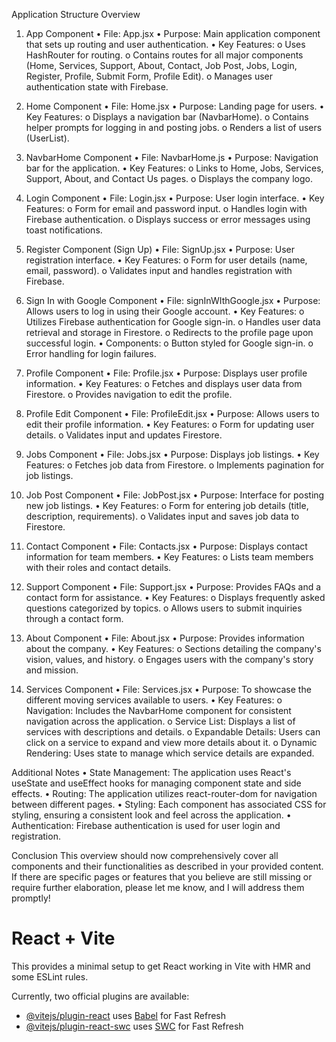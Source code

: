 Application Structure Overview
1. App Component
•	File: App.jsx
•	Purpose: Main application component that sets up routing and user authentication.
•	Key Features: 
o	Uses HashRouter for routing.
o	Contains routes for all major components (Home, Services, Support, About, Contact, Job Post, Jobs, Login, Register, Profile, Submit Form, Profile Edit).
o	Manages user authentication state with Firebase.
2. Home Component
•	File: Home.jsx
•	Purpose: Landing page for users.
•	Key Features: 
o	Displays a navigation bar (NavbarHome).
o	Contains helper prompts for logging in and posting jobs.
o	Renders a list of users (UserList).
3. NavbarHome Component
•	File: NavbarHome.js
•	Purpose: Navigation bar for the application.
•	Key Features: 
o	Links to Home, Jobs, Services, Support, About, and Contact Us pages.
o	Displays the company logo.

4. Login Component
•	File: Login.jsx
•	Purpose: User login interface.
•	Key Features: 
o	Form for email and password input.
o	Handles login with Firebase authentication.
o	Displays success or error messages using toast notifications.
5. Register Component (Sign Up)
•	File: SignUp.jsx
•	Purpose: User registration interface.
•	Key Features: 
o	Form for user details (name, email, password).
o	Validates input and handles registration with Firebase.
6. Sign In with Google Component
•	File: signInWIthGoogle.jsx
•	Purpose: Allows users to log in using their Google account.
•	Key Features: 
o	Utilizes Firebase authentication for Google sign-in.
o	Handles user data retrieval and storage in Firestore.
o	Redirects to the profile page upon successful login.
•	Components: 
o	Button styled for Google sign-in.
o	Error handling for login failures.

7. Profile Component
•	File: Profile.jsx
•	Purpose: Displays user profile information.
•	Key Features: 
o	Fetches and displays user data from Firestore.
o	Provides navigation to edit the profile.
8. Profile Edit Component
•	File: ProfileEdit.jsx
•	Purpose: Allows users to edit their profile information.
•	Key Features: 
o	Form for updating user details.
o	Validates input and updates Firestore.
9. Jobs Component
•	File: Jobs.jsx
•	Purpose: Displays job listings.
•	Key Features: 
o	Fetches job data from Firestore.
o	Implements pagination for job listings.
10. Job Post Component
•	File: JobPost.jsx
•	Purpose: Interface for posting new job listings.
•	Key Features: 
o	Form for entering job details (title, description, requirements).
o	Validates input and saves job data to Firestore.
11. Contact Component
•	File: Contacts.jsx
•	Purpose: Displays contact information for team members.
•	Key Features: 
o	Lists team members with their roles and contact details.
12. Support Component
•	File: Support.jsx
•	Purpose: Provides FAQs and a contact form for assistance.
•	Key Features: 
o	Displays frequently asked questions categorized by topics.
o	Allows users to submit inquiries through a contact form.
13. About Component
•	File: About.jsx
•	Purpose: Provides information about the company.
•	Key Features: 
o	Sections detailing the company's vision, values, and history.
o	Engages users with the company's story and mission.
14. Services Component
•	File: Services.jsx
•	Purpose: To showcase the different moving services available to users.
•	Key Features: 
o	Navigation: Includes the NavbarHome component for consistent navigation across the application.
o	Service List: Displays a list of services with descriptions and details.
o	Expandable Details: Users can click on a service to expand and view more details about it.
o	Dynamic Rendering: Uses state to manage which service details are expanded.

Additional Notes
•	State Management: The application uses React's useState and useEffect hooks for managing component state and side effects.
•	Routing: The application utilizes react-router-dom for navigation between different pages.
•	Styling: Each component has associated CSS for styling, ensuring a consistent look and feel across the application.
•	Authentication: Firebase authentication is used for user login and registration.

Conclusion
This overview should now comprehensively cover all components and their functionalities as described in your provided content. If there are specific pages or features that you believe are still missing or require further elaboration, please let me know, and I will address them promptly!



# React + Vite

This provides a minimal setup to get React working in Vite with HMR and some ESLint rules.

Currently, two official plugins are available:

- [@vitejs/plugin-react](https://github.com/vitejs/vite-plugin-react/blob/main/packages/plugin-react/README.md) uses [Babel](https://babeljs.io/) for Fast Refresh
- [@vitejs/plugin-react-swc](https://github.com/vitejs/vite-plugin-react-swc) uses [SWC](https://swc.rs/) for Fast Refresh
